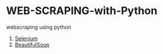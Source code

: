 # WEB-SCRAPING-with-Python
webscraping using python

1. [Selenium](/Webscraping/SELENIUM_BASICS/)
2. [BeautifulSoup](/Webscraping/BS4_BASICS/)
